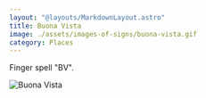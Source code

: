 ```yaml
---
layout: "@layouts/MarkdownLayout.astro"
title: Buona Vista
image: ./assets/images-of-signs/buona-vista.gif
category: Places
---
```


Finger spell "BV".

![Buona Vista](@signs/buona-vista.gif)
